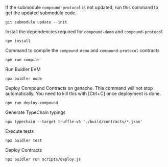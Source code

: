 If the submodule `compound-protocol` is not updated, run this command to get the updated submodule code.

    git submodule update --init

Install the dependencies required for `compound-demo` and `compound-protocol`

    npm install

Command to compile the `compound-demo` and `compound-protocol` contracts

    npm run compile

Run Buidler EVM

    npx buidler node

Deploy Compound Contracts on ganache. This command will not stop automatically. You need to kill this with [Ctrl+C] once deployment is done.

    npm run deploy-compound

Generate TypeChain typings

    npx typechain --target truffle-v5 './build/contracts/*.json'

Execute tests

    npx buidler test

Deploy Contracts

    npx buidler run scripts/deploy.js

